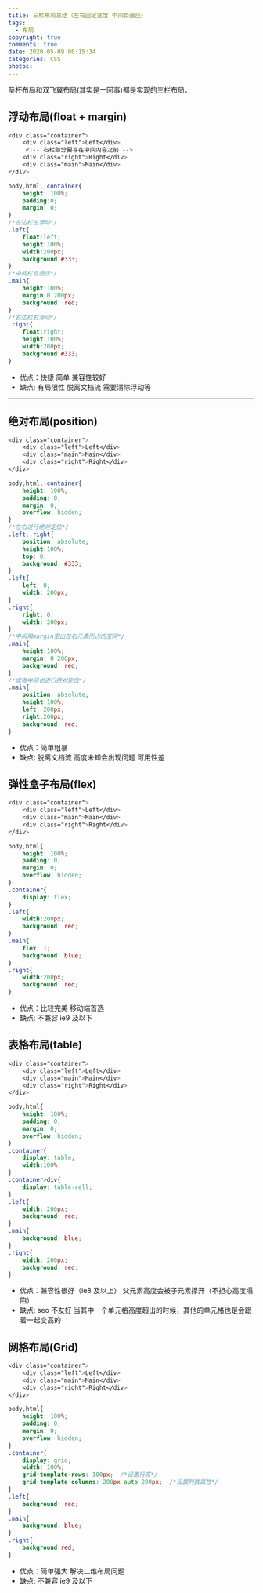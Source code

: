 ```yaml
---
title: 三栏布局总结（左右固定宽度 中间自适应）
tags:
  - 布局
copyright: true
comments: true
date: 2020-05-09 00:15:34
categories: CSS
photos:
---
```


圣杯布局和双飞翼布局(其实是一回事)都是实现的三栏布局。

## 浮动布局(float + margin)
```css
<div class="container">
    <div class="left">Left</div>
     <!-- 右栏部分要写在中间内容之前 -->
    <div class="right">Right</div>
    <div class="main">Main</div>
</div>

body,html,.container{
    height: 100%;
    padding:0;
    margin: 0;
}
/*左边栏左浮动*/
.left{
    float:left;
    height:100%;
    width:200px;
    background:#333;
}
/*中间栏自适应*/
.main{
    height:100%;
    margin:0 200px;
    background: red;
}
/*右边栏右浮动*/
.right{
    float:right;
    height:100%;
    width:200px;
    background:#333;
}
```
- 优点：快捷 简单 兼容性较好
- 缺点: 有局限性 脱离文档流 需要清除浮动等

---
<!--more-->

## 绝对布局(position)
```css
<div class="container">
    <div class="left">Left</div>
    <div class="main">Main</div>
    <div class="right">Right</div>
</div>

body,html,.container{
    height: 100%;
    padding: 0;
    margin: 0;
    overflow: hidden;
}
/*左右进行绝对定位*/
.left,.right{
    position: absolute;
    height:100%;
    top: 0;
    background: #333;
}
.left{
    left: 0;
    width: 200px;
}
.right{
    right: 0;
    width: 200px;
}
/*中间用margin空出左右元素所占的空间*/
.main{
    height:100%;
    margin: 0 200px;
    background: red;
}
/*或者中间也进行绝对定位*/
.main{
    position: absolute;
    height:100%;
    left: 200px;
    right:200px;
    background: red;
}
```
- 优点：简单粗暴
- 缺点: 脱离文档流 高度未知会出现问题 可用性差

## 弹性盒子布局(flex)
```css
<div class="container">
    <div class="left">Left</div>
    <div class="main">Main</div>
    <div class="right">Right</div>
</div>

body,html{
    height: 100%;
    padding: 0;
    margin: 0;
    overflow: hidden;
}
.container{
    display: flex;
}
.left{
    width:200px;
    background: red;
}
.main{
    flex: 1;
    background: blue;
}
.right{
    width:200px;
    background: red;
}
```
- 优点：比较完美 移动端首选
- 缺点: 不兼容 ie9 及以下

## 表格布局(table)
```css
<div class="container">
    <div class="left">Left</div>
    <div class="main">Main</div>
    <div class="right">Right</div>
</div>

body,html{
    height: 100%;
    padding: 0;
    margin: 0;
    overflow: hidden;
}
.container{
    display: table;
    width:100%;
}
.container>div{
    display: table-cell;
}
.left{
    width: 200px;
    background: red;
}
.main{
    background: blue;
}
.right{
    width: 200px;
    background: red;
}
```
- 优点：兼容性很好（ie8 及以上） 父元素高度会被子元素撑开（不担心高度塌陷）
- 缺点: seo 不友好 当其中一个单元格高度超出的时候，其他的单元格也是会跟着一起变高的

## 网格布局(Grid)
```css
<div class="container">
    <div class="left">Left</div>
    <div class="main">Main</div>
    <div class="right">Right</div>
</div>

body,html{
    height: 100%;
    padding: 0;
    margin: 0;
    overflow: hidden;
}
.container{
    display: grid;
    width: 100%;
    grid-template-rows: 100px;  /*设置行高*/
    grid-template-columns: 200px auto 200px;  /*设置列数属性*/
}
.left{
    background: red;
}
.main{
    background: blue;
}
.right{
    background:red;
}
```
- 优点：简单强大 解决二维布局问题
- 缺点: 不兼容 ie9 及以下
